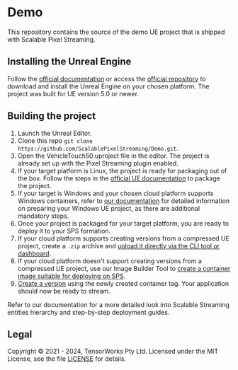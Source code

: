 # Demo
This repository contains the source of the demo UE project that is shipped with Scalable Pixel Streaming.

## Installing the Unreal Engine

Follow the [official documentation](https://www.unrealengine.com/en-US/download) or access the [official repository](https://github.com/EpicGames) to download and install the Unreal Engine on your chosen platform. The project was built for UE version 5.0 or newer.

## Building the project

1. Launch the Unreal Editor.
2. Clone this repo `git clone https://github.com/ScalablePixelStreaming/Demo.git`.
3. Open the VehicleTouch50.uproject file in the editor. The project is already set up with the Pixel Streaming plugin enabled.
4. If your target platform is Linux, the project is ready for packaging out of the box. Follow the steps in the [official UE documentation](https://dev.epicgames.com/documentation/en-us/unreal-engine/packaging-unreal-engine-projects?application_version=5.3) to package the project.
5. If your target is Windows and your chosen cloud platform supports Windows containers, refer to [our documentation](link) for detailed information on preparing your Windows UE project, as there are additional mandatory steps.
6. Once your project is packaged for your target platform, you are ready to deploy it to your SPS formation.
7. If your cloud platform supports creating versions from a compressed UE project, create a `.zip` archive and [upload it directly via the CLI tool or dashboard](link).
8. If your cloud platform doesn't support creating versions from a compressed UE project, use our Image Builder Tool to [create a container image suitable for deploying on SPS](link).
9. [Create a version](link) using the newly created container tag. Your application should now be ready to stream.

Refer to our documentation for a more detailed look into Scalable Streaming entities hierarchy and step-by-step deployment guides.

## Legal

Copyright &copy; 2021 - 2024, TensorWorks Pty Ltd. Licensed under the MIT License, see the file [LICENSE](./LICENSE) for details.
